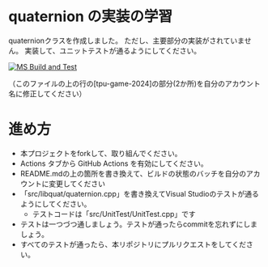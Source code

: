 # quaternion の実装の学習

quaternionクラスを作成しました。
ただし、主要部分の実装がされていません。
実装して、ユニットテストが通るようにしてください。

[![MS Build and Test](https://github.com/ichiharayuuma/quaternion_study/actions/workflows/MsBuildAndTest.yml/badge.svg)](https://github.com/ichiharayuuma/quaternion_study/actions/workflows/MsBuildAndTest.yml)

（このファイルの上の行の[tpu-game-2024]の部分(2か所)を自分のアカウント名に修正してください）

# 進め方
* 本プロジェクトをforkして、取り組んでください。
* Actions タブから GitHub Actions を有効にしてください。
* README.mdの上の箇所を書き換えて、ビルドの状態のバッチを自分のアカウントに変更してください
* 「src/libquat/quaternion.cpp」を書き換えてVisual Studioのテストが通るようにしてください。
  * テストコードは「src/UnitTest/UnitTest.cpp」です
* テストは一つづつ通しましょう。テストが通ったらcommitを忘れずにしましょう。
* すべてのテストが通ったら、本リポジトリにプルリクエストをしてください。
